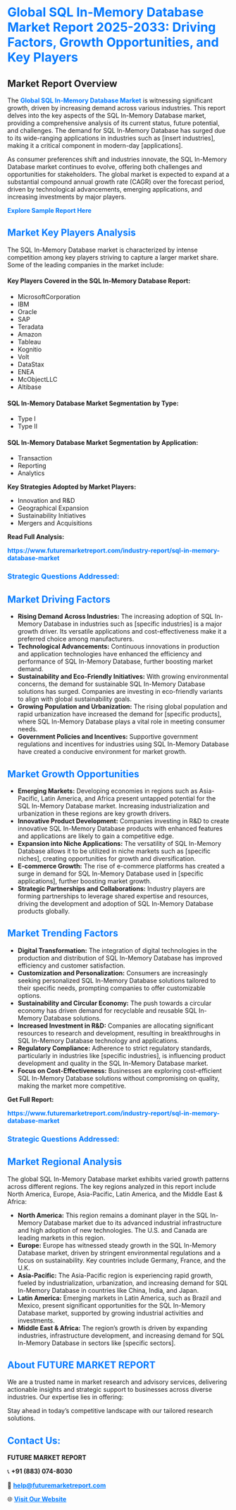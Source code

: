 <h1 style="color: #007BFF;">Global SQL In-Memory Database Market Report 2025-2033: Driving Factors, Growth Opportunities, and Key Players</h1>

<section id="overview">
<h2>Market Report Overview</h2>
<p>The <a href="https://www.futuremarketreport.com/industry-report/sql-in-memory-database-market" style="color: #007BFF; text-decoration: none;"><strong>Global SQL In-Memory Database Market</strong></a> is witnessing significant growth, driven by increasing demand across various industries. This report delves into the key aspects of the SQL In-Memory Database market, providing a comprehensive analysis of its current status, future potential, and challenges. The demand for SQL In-Memory Database has surged due to its wide-ranging applications in industries such as [insert industries], making it a critical component in modern-day [applications].</p>
<p>As consumer preferences shift and industries innovate, the SQL In-Memory Database market continues to evolve, offering both challenges and opportunities for stakeholders. The global market is expected to expand at a substantial compound annual growth rate (CAGR) over the forecast period, driven by technological advancements, emerging applications, and increasing investments by major players.</p>
</section>

<section id="overview">
<p><a href="https://www.futuremarketreport.com/request-sample/reportId=35772" style="color: #007BFF; text-decoration: none;"><strong>Explore Sample Report Here</strong></a></p>
</section>

<section id="key-players">
<h2 style="color: #007BFF;">Market Key Players Analysis</h2>
<p>The SQL In-Memory Database market is characterized by intense competition among key players striving to capture a larger market share. Some of the leading companies in the market include:</p>
<h4>Key Players Covered in the SQL In-Memory Database Report:</h4>
<ul><li>MicrosoftCorporation</li><li>IBM</li><li>Oracle</li><li>SAP</li><li>Teradata</li><li>Amazon</li><li>Tableau</li><li>Kognitio</li><li>Volt</li><li>DataStax</li><li>ENEA</li><li>McObjectLLC</li><li>Altibase</li></ul>
<h4>SQL In-Memory Database Market Segmentation by Type:</h4>
<ul><li>Type I</li><li>Type II</li></ul>

<h4>SQL In-Memory Database Market Segmentation by Application:</h4>
<ul><li>Transaction</li><li>Reporting</li><li>Analytics</li></ul>
<p><strong>Key Strategies Adopted by Market Players:</strong></p>
<ul>
<li>Innovation and R&D</li>
<li>Geographical Expansion</li>
<li>Sustainability Initiatives</li>
<li>Mergers and Acquisitions</li>
</ul>
</section>

<section>
<p><strong>Read Full Analysis: </strong></p><a href="https://www.futuremarketreport.com/industry-report/sql-in-memory-database-market" style="color: #007BFF; text-decoration: none;"><strong>https://www.futuremarketreport.com/industry-report/sql-in-memory-database-market</strong></a>
<h3 style="color: #007BFF;">Strategic Questions Addressed:</h3>
</section>

<section id="driving-factors">
<h2 style="color: #007BFF;">Market Driving Factors</h2>
<ul>
<li><strong>Rising Demand Across Industries:</strong> The increasing adoption of SQL In-Memory Database in industries such as [specific industries] is a major growth driver. Its versatile applications and cost-effectiveness make it a preferred choice among manufacturers.</li>
<li><strong>Technological Advancements:</strong> Continuous innovations in production and application technologies have enhanced the efficiency and performance of SQL In-Memory Database, further boosting market demand.</li>
<li><strong>Sustainability and Eco-Friendly Initiatives:</strong> With growing environmental concerns, the demand for sustainable SQL In-Memory Database solutions has surged. Companies are investing in eco-friendly variants to align with global sustainability goals.</li>
<li><strong>Growing Population and Urbanization:</strong> The rising global population and rapid urbanization have increased the demand for [specific products], where SQL In-Memory Database plays a vital role in meeting consumer needs.</li>
<li><strong>Government Policies and Incentives:</strong> Supportive government regulations and incentives for industries using SQL In-Memory Database have created a conducive environment for market growth.</li>
</ul>
</section>

<section id="growth-opportunities">
<h2 style="color: #007BFF;">Market Growth Opportunities</h2>
<ul>
<li><strong>Emerging Markets:</strong> Developing economies in regions such as Asia-Pacific, Latin America, and Africa present untapped potential for the SQL In-Memory Database market. Increasing industrialization and urbanization in these regions are key growth drivers.</li>
<li><strong>Innovative Product Development:</strong> Companies investing in R&D to create innovative SQL In-Memory Database products with enhanced features and applications are likely to gain a competitive edge.</li>
<li><strong>Expansion into Niche Applications:</strong> The versatility of SQL In-Memory Database allows it to be utilized in niche markets such as [specific niches], creating opportunities for growth and diversification.</li>
<li><strong>E-commerce Growth:</strong> The rise of e-commerce platforms has created a surge in demand for SQL In-Memory Database used in [specific applications], further boosting market growth.</li>
<li><strong>Strategic Partnerships and Collaborations:</strong> Industry players are forming partnerships to leverage shared expertise and resources, driving the development and adoption of SQL In-Memory Database products globally.</li>
</ul>
</section>

<section id="trending-factors">
<h2 style="color: #007BFF;">Market Trending Factors</h2>
<ul>
<li><strong>Digital Transformation:</strong> The integration of digital technologies in the production and distribution of SQL In-Memory Database has improved efficiency and customer satisfaction.</li>
<li><strong>Customization and Personalization:</strong> Consumers are increasingly seeking personalized SQL In-Memory Database solutions tailored to their specific needs, prompting companies to offer customizable options.</li>
<li><strong>Sustainability and Circular Economy:</strong> The push towards a circular economy has driven demand for recyclable and reusable SQL In-Memory Database solutions.</li>
<li><strong>Increased Investment in R&D:</strong> Companies are allocating significant resources to research and development, resulting in breakthroughs in SQL In-Memory Database technology and applications.</li>
<li><strong>Regulatory Compliance:</strong> Adherence to strict regulatory standards, particularly in industries like [specific industries], is influencing product development and quality in the SQL In-Memory Database market.</li>
<li><strong>Focus on Cost-Effectiveness:</strong> Businesses are exploring cost-efficient SQL In-Memory Database solutions without compromising on quality, making the market more competitive.</li>
</ul>
</section>

<section>
<p><strong>Get Full Report: </strong></p><a href="https://www.futuremarketreport.com/industry-report/sql-in-memory-database-market" style="color: #007BFF; text-decoration: none;"><strong>https://www.futuremarketreport.com/industry-report/sql-in-memory-database-market</strong></a>
<h3 style="color: #007BFF;">Strategic Questions Addressed:</h3>
</section>


<section id="regional-analysis">
<h2 style="color: #007BFF;">Market Regional Analysis</h2>
<p>The global SQL In-Memory Database market exhibits varied growth patterns across different regions. The key regions analyzed in this report include North America, Europe, Asia-Pacific, Latin America, and the Middle East & Africa:</p>
<ul>
<li><strong>North America:</strong> This region remains a dominant player in the SQL In-Memory Database market due to its advanced industrial infrastructure and high adoption of new technologies. The U.S. and Canada are leading markets in this region.</li>
<li><strong>Europe:</strong> Europe has witnessed steady growth in the SQL In-Memory Database market, driven by stringent environmental regulations and a focus on sustainability. Key countries include Germany, France, and the U.K.</li>
<li><strong>Asia-Pacific:</strong> The Asia-Pacific region is experiencing rapid growth, fueled by industrialization, urbanization, and increasing demand for SQL In-Memory Database in countries like China, India, and Japan.</li>
<li><strong>Latin America:</strong> Emerging markets in Latin America, such as Brazil and Mexico, present significant opportunities for the SQL In-Memory Database market, supported by growing industrial activities and investments.</li>
<li><strong>Middle East & Africa:</strong> The region’s growth is driven by expanding industries, infrastructure development, and increasing demand for SQL In-Memory Database in sectors like [specific sectors].</li>
</ul>
</section>

<footer>
<h2 style="color: #007BFF;">About FUTURE MARKET REPORT</h2>
<p>We are a trusted name in market research and advisory services, delivering actionable insights and strategic support to businesses across diverse industries. Our expertise lies in offering:</p>

<p>Stay ahead in today’s competitive landscape with our tailored research solutions.</p>

<h2 style="color: #007BFF;">Contact Us:</h2>
<p><strong>FUTURE MARKET REPORT</strong></p>
<p>📞 <strong>+91 (883) 074-8030</strong></p>
<p>📧 <strong><a href="mailto:help@futuremarketreport.com" style="color: #007BFF;">help@futuremarketreport.com</a></strong></p>
<p>🌐 <strong><a href="https://www.futuremarketreport.com/" style="color: #007BFF;">Visit Our Website</a></strong></p>
</footer>